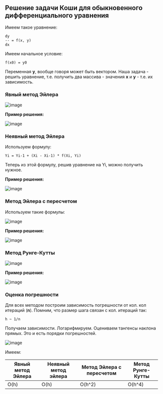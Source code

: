 ## Решение задачи Коши для обыкновенного дифференциального уравнения

Имеем такое уравнение:
```
dy
-- = f(x, y)
dx
```
Имеем начальное условие:
```
f(x0) = y0
```
Переменная **y**, вообще говоря может быть вектором.
Наша задача - решить уравнение, т.е. получить два массива - значения **x** и **y** - т.е. их зависимость.

### Явный метод Эйлера

![image](https://user-images.githubusercontent.com/25401699/145378708-d6481b69-1282-44a9-a1cf-78529644c305.png)

**Пример решения:**

![image](https://user-images.githubusercontent.com/25401699/145378783-9ccec97a-8f02-4dd5-ab07-d716086c9fca.png)

### Неявный метод Эйлера

Используем формулу:

```
Yi = Yi-1 + (Xi - Xi-1) * f(Xi, Yi)
```

Теперь из этой формулу, решив уравнение на Yi, можно получить нужное.

**Пример решения:**

![image](https://user-images.githubusercontent.com/25401699/145380146-51a8abad-4f0a-4916-aff9-8a5ae8dca733.png)

### Метод Эйлера с пересчетом

Используем такие формулы:

![image](https://user-images.githubusercontent.com/25401699/145380314-3a68437f-8a0b-4a86-8385-115fde87cb2e.png)

**Пример решения:**

![image](https://user-images.githubusercontent.com/25401699/145380355-1af24fb0-2d98-4c98-9180-65d9b7c8c43c.png)

### Метод Рунге-Кутты

![image](https://user-images.githubusercontent.com/25401699/145380431-19e3c881-2c3d-403d-a81f-9a481f75b7dc.png)

**Пример решения:**

![image](https://user-images.githubusercontent.com/25401699/145380453-d61fdc5d-7de8-43e3-8875-4cc53f62a42a.png)

### Оценка погрешности

Для всех методом построим зависимость погрешности от кол. кол итераций (**n**). Помним, что размер шага связан с кол. итераций так:

```
h ~ 1/n
```

Получаем зависимости. Логарифмируем. Оцениваем тангенсы наклона прямых. Это и есть порядки погрешностей.

![image](https://user-images.githubusercontent.com/25401699/145380965-3b1b2413-0615-49f8-b070-7d3155b019bc.png)

Имеем:

| Явный метод Эйлера | Неявный метод эйлера | Метод Эйлера с пересчетом | Метод Рунге-Кутты |
|--------------------|----------------------|---------------------------|-------------------|
| O(h)               | O(h)                 | O(h^2)                    | O(h^4)            |
